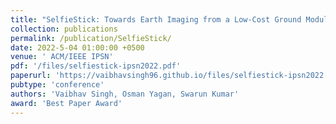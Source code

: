 ```yaml
---
title: "SelfieStick: Towards Earth Imaging from a Low-Cost Ground Module Using LEO Satellites"
collection: publications
permalink: /publication/SelfieStick/
date: 2022-5-04 01:00:00 +0500
venue: ' ACM/IEEE IPSN'
pdf: '/files/selfiestick-ipsn2022.pdf'
paperurl: 'https://vaibhavsingh96.github.io/files/selfiestick-ipsn2022.pdf'
pubtype: 'conference'
authors: 'Vaibhav Singh, Osman Yagan, Swarun Kumar'
award: 'Best Paper Award'
---
```

